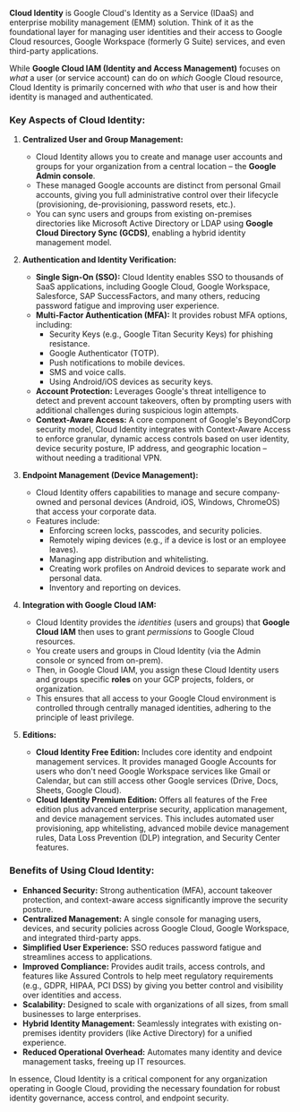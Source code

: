 **Cloud Identity** is Google Cloud's Identity as a Service (IDaaS) and enterprise mobility management (EMM) solution. Think of it as the foundational layer for managing user identities and their access to Google Cloud resources, Google Workspace (formerly G Suite) services, and even third-party applications.

While **Google Cloud IAM (Identity and Access Management)** focuses on *what* a user (or service account) can do on *which* Google Cloud resource, Cloud Identity is primarily concerned with *who* that user is and how their identity is managed and authenticated.

### Key Aspects of Cloud Identity:

1.  **Centralized User and Group Management:**
    * Cloud Identity allows you to create and manage user accounts and groups for your organization from a central location – the **Google Admin console**.
    * These managed Google accounts are distinct from personal Gmail accounts, giving you full administrative control over their lifecycle (provisioning, de-provisioning, password resets, etc.).
    * You can sync users and groups from existing on-premises directories like Microsoft Active Directory or LDAP using **Google Cloud Directory Sync (GCDS)**, enabling a hybrid identity management model.

2.  **Authentication and Identity Verification:**
    * **Single Sign-On (SSO):** Cloud Identity enables SSO to thousands of SaaS applications, including Google Cloud, Google Workspace, Salesforce, SAP SuccessFactors, and many others, reducing password fatigue and improving user experience.
    * **Multi-Factor Authentication (MFA):** It provides robust MFA options, including:
        * Security Keys (e.g., Google Titan Security Keys) for phishing resistance.
        * Google Authenticator (TOTP).
        * Push notifications to mobile devices.
        * SMS and voice calls.
        * Using Android/iOS devices as security keys.
    * **Account Protection:** Leverages Google's threat intelligence to detect and prevent account takeovers, often by prompting users with additional challenges during suspicious login attempts.
    * **Context-Aware Access:** A core component of Google's BeyondCorp security model, Cloud Identity integrates with Context-Aware Access to enforce granular, dynamic access controls based on user identity, device security posture, IP address, and geographic location – without needing a traditional VPN.

3.  **Endpoint Management (Device Management):**
    * Cloud Identity offers capabilities to manage and secure company-owned and personal devices (Android, iOS, Windows, ChromeOS) that access your corporate data.
    * Features include:
        * Enforcing screen locks, passcodes, and security policies.
        * Remotely wiping devices (e.g., if a device is lost or an employee leaves).
        * Managing app distribution and whitelisting.
        * Creating work profiles on Android devices to separate work and personal data.
        * Inventory and reporting on devices.

4.  **Integration with Google Cloud IAM:**
    * Cloud Identity provides the *identities* (users and groups) that **Google Cloud IAM** then uses to grant *permissions* to Google Cloud resources.
    * You create users and groups in Cloud Identity (via the Admin console or synced from on-prem).
    * Then, in Google Cloud IAM, you assign these Cloud Identity users and groups specific **roles** on your GCP projects, folders, or organization.
    * This ensures that all access to your Google Cloud environment is controlled through centrally managed identities, adhering to the principle of least privilege.

5.  **Editions:**
    * **Cloud Identity Free Edition:** Includes core identity and endpoint management services. It provides managed Google Accounts for users who don't need Google Workspace services like Gmail or Calendar, but can still access other Google services (Drive, Docs, Sheets, Google Cloud).
    * **Cloud Identity Premium Edition:** Offers all features of the Free edition plus advanced enterprise security, application management, and device management services. This includes automated user provisioning, app whitelisting, advanced mobile device management rules, Data Loss Prevention (DLP) integration, and Security Center features.

### Benefits of Using Cloud Identity:

* **Enhanced Security:** Strong authentication (MFA), account takeover protection, and context-aware access significantly improve the security posture.
* **Centralized Management:** A single console for managing users, devices, and security policies across Google Cloud, Google Workspace, and integrated third-party apps.
* **Simplified User Experience:** SSO reduces password fatigue and streamlines access to applications.
* **Improved Compliance:** Provides audit trails, access controls, and features like Assured Controls to help meet regulatory requirements (e.g., GDPR, HIPAA, PCI DSS) by giving you better control and visibility over identities and access.
* **Scalability:** Designed to scale with organizations of all sizes, from small businesses to large enterprises.
* **Hybrid Identity Management:** Seamlessly integrates with existing on-premises identity providers (like Active Directory) for a unified experience.
* **Reduced Operational Overhead:** Automates many identity and device management tasks, freeing up IT resources.

In essence, Cloud Identity is a critical component for any organization operating in Google Cloud, providing the necessary foundation for robust identity governance, access control, and endpoint security.

